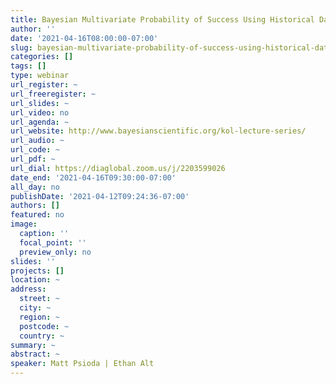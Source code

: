 ```yaml
---
title: Bayesian Multivariate Probability of Success Using Historical Data with Family-wise Error Rate Control
author: ''
date: '2021-04-16T08:00:00-07:00'
slug: bayesian-multivariate-probability-of-success-using-historical-data-with-family-wise-error-rate-control
categories: []
tags: []
type: webinar
url_register: ~
url_freeregister: ~
url_slides: ~
url_video: no
url_agenda: ~
url_website: http://www.bayesianscientific.org/kol-lecture-series/
url_audio: ~
url_code: ~
url_pdf: ~
url_dial: https://diaglobal.zoom.us/j/2203599026
date_end: '2021-04-16T09:30:00-07:00'
all_day: no
publishDate: '2021-04-12T09:24:36-07:00'
authors: []
featured: no
image:
  caption: ''
  focal_point: ''
  preview_only: no
slides: ''
projects: []
location: ~
address:
  street: ~
  city: ~
  region: ~
  postcode: ~
  country: ~
summary: ~
abstract: ~
speaker: Matt Psioda | Ethan Alt
---
```

<!--more-->
